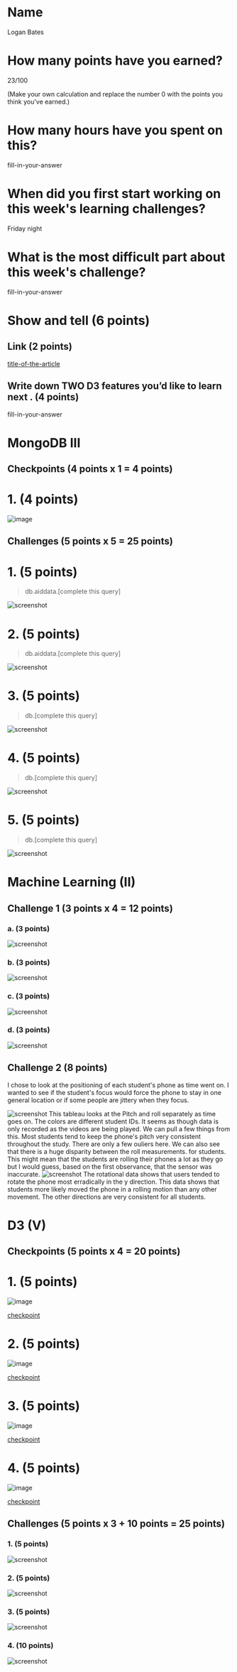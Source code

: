 # Name

Logan Bates

# How many points have you earned?

23/100

(Make your own calculation and replace the number 0 with the points you think you've earned.)

# How many hours have you spent on this?

fill-in-your-answer

# When did you first start working on this week's learning challenges?

Friday night

# What is the most difficult part about this week's challenge?

fill-in-your-answer

# Show and tell (6 points)

## Link (2 points)

[title-of-the-article](http://link-to-an-interesting-D3-visualization-example)

## Write down TWO D3 features you’d like to learn next . (4 points)

fill-in-your-answer

# MongoDB III

## Checkpoints (4 points x 1 = 4 points)

# 1. (4 points)

![image](image.png?raw=true)

## Challenges (5 points x 5 = 25 points)

# 1. (5 points)

> db.aiddata.[complete this query]

![screenshot](screenshot.png?raw=true)

# 2. (5 points)

> db.aiddata.[complete this query]

![screenshot](screenshot.png?raw=true)

# 3. (5 points)

> db.[complete this query]

![screenshot](screenshot.png?raw=true)

# 4. (5 points)

> db.[complete this query]

![screenshot](screenshot.png?raw=true)

# 5. (5 points)

> db.[complete this query]

![screenshot](screenshot.png?raw=true)

# Machine Learning (II)

## Challenge 1 (3 points x 4 = 12 points)

### a. (3 points)

![screenshot](challenge1amachine.png?raw=true)

### b. (3 points)

![screenshot](challenge1bmachine.png?raw=true)

### c. (3 points) 

![screenshot](challenge1cmachine.png?raw=true)

### d. (3 points) 

![screenshot](challenge1dmachine.png?raw=true)

## Challenge 2 (8 points)

I chose to look at the positioning of each student's phone as time went on. I wanted to see if the student's focus would force the phone to stay in one general location or if some people are jittery when they focus.

![screenshot](challenge2amachine.png?raw=true) 
This tableau looks at the Pitch and roll separately as time goes on. The colors are different student IDs. It seems as though data is only recorded as the videos are being played. We can pull a few things from this. Most students tend to keep the phone's pitch very consistent throughout the study. There are only a few ouliers here. We can also see that there is a huge disparity between the roll measurements. for students. This might mean that the students are rolling their phones a lot as they go but I would guess, based on the first observance, that the sensor was inaccurate.
![screenshot](challenge2bmachine.png?raw=true) 
The rotational data shows that users tended to rotate the phone most erradically in the y direction. 
This data shows that students more likely moved the phone in a rolling motion than any other movement. The other directions are very consistent for all students.

# D3 (V)

## Checkpoints (5 points x 4 = 20 points)

# 1. (5 points)

![image](image.png?raw=true)

[checkpoint](checkpoint.html)

# 2. (5 points)

![image](image.png?raw=true)

[checkpoint](checkpoint.html)

# 3. (5 points)

![image](image.png?raw=true)

[checkpoint](checkpoint.html)

# 4. (5 points)

![image](image.png?raw=true)

[checkpoint](checkpoint.html)

## Challenges 	(5 points x 3 + 10 points = 25 points)

### 1. (5 points)

![screenshot](screenshot.png?raw=true)

### 2. (5 points)

![screenshot](screenshot.png?raw=true)

### 3. (5 points)

![screenshot](screenshot.png?raw=true)

### 4. (10 points)

![screenshot](screenshot.png?raw=true)

